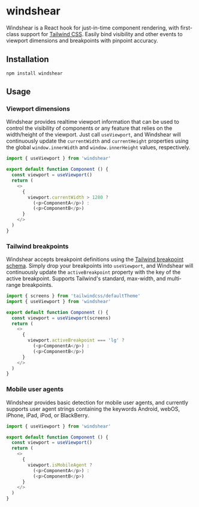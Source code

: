 # windshear

Windshear is a React hook for just-in-time component rendering, with first-class support for [Tailwind CSS](https://tailwindcss.com/docs). Easily bind visibility and other events to viewport dimensions and breakpoints with pinpoint accuracy.

## Installation

```
npm install windshear
```

## Usage

### Viewport dimensions

Windshear provides realtime viewport information that can be used to control the visibility of components or any feature that relies on the width/height of the viewport. Just call `useViewport`, and Windshear will continuously update the `currentWidth` and `currentHeight` properties using the global `window.innerWidth` and `window.innerHeight` values, respectively.

```js
import { useViewport } from 'windshear'

export default function Component () {
  const viewport = useViewport()
  return (
    <>
      {
        viewport.currentWidth > 1280 ?
          (<p>ComponentA</p>) :
          (<p>ComponentB</p>)
      }
    </>
  )
}
```

### Tailwind breakpoints

Windshear accepts breakpoint definitions using the [Tailwind breakpoint schema](https://tailwindcss.com/docs/breakpoints). Simply drop your breakpoints into `useViewport`, and Windshear will continuously update the `activeBreakpoint` property with the key of the active breakpoint. Supports Tailwind's standard, max-width, and multi-range breakpoints.

```js
import { screens } from 'tailwindcss/defaultTheme'
import { useViewport } from 'windshear'

export default function Component () {
  const viewport = useViewport(screens)
  return (
    <>
      {
        viewport.activeBreakpoint === 'lg' ?
          (<p>ComponentA</p>) :
          (<p>ComponentB</p>)
      }
    </>
  )
}
```

### Mobile user agents

Windshear provides basic detection for mobile user agents, and currently supports user agent strings containing the keywords Android, webOS, iPhone, iPad, iPod, or BlackBerry.

```js
import { useViewport } from 'windshear'

export default function Component () {
  const viewport = useViewport()
  return (
    <>
      {
        viewport.isMobileAgent ?
          (<p>ComponentA</p>) :
          (<p>ComponentB</p>)
      }
    </>
  )
}
```
